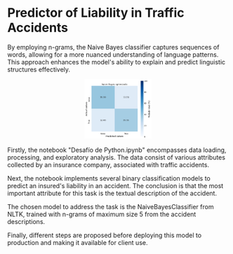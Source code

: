 # Predictor of Liability in Traffic Accidents

By employing n-grams, the Naive Bayes classifier captures sequences of words, allowing for a more nuanced understanding of language patterns. This approach enhances the model's ability to explain and predict linguistic structures effectively.

<div align="center">
    <img src="confusion-matrix.png" alt="Confusion Matrix" width="30%">
</div>

Firstly, the notebook "Desafío de Python.ipynb" encompasses data loading, processing, and exploratory analysis. The data consist of various attributes collected by an insurance company, associated with traffic accidents.

Next, the notebook implements several binary classification models to predict an insured's liability in an accident. The conclusion is that the most important attribute for this task is the textual description of the accident.

The chosen model to address the task is the NaiveBayesClassifier from NLTK, trained with n-grams of maximum size 5 from the accident descriptions.

Finally, different steps are proposed before deploying this model to production and making it available for client use.
